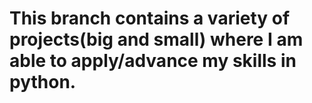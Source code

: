 # This branch contains a variety of projects(big and small) where I am able to apply/advance my skills in python. 
